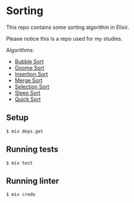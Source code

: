 # Sorting

This repo contains some sorting algorithm in Elixir.

Please notice this is a repo used for my studies.

Algorithms:

* [Bubble Sort](https://github.com/mfbmina/sorting/blob/master/lib/bubble_sort.ex)
* [Gnome Sort](https://github.com/mfbmina/sorting/blob/master/lib/gnome_sort.ex)
* [Insertion Sort](https://github.com/mfbmina/sorting/blob/master/lib/insertion_sort.ex)
* [Merge Sort](https://github.com/mfbmina/sorting/blob/master/lib/merge_sort.ex)
* [Selection Sort](https://github.com/mfbmina/sorting/blob/master/lib/selection_sort.ex)
* [Sleep Sort](https://github.com/mfbmina/sorting/blob/master/lib/sleep_sort.ex)
* [Quick Sort](https://github.com/mfbmina/sorting/blob/master/lib/quick_sort.ex)

## Setup

`$ mix deps.get`

## Running tests

`$ mix test`

## Running linter

`$ mix credo`
